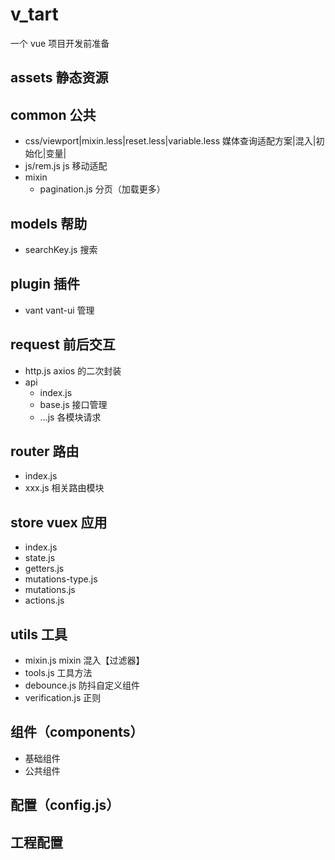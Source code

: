 # v_tart

一个 vue 项目开发前准备

## assets 静态资源

## common 公共

- css/viewport|mixin.less|reset.less|variable.less 媒体查询适配方案|混入|初始化|变量|
- js/rem.js js 移动适配
- mixin
  - pagination.js 分页（加载更多）

## models 帮助

- searchKey.js 搜索

## plugin 插件

- vant vant-ui 管理

## request 前后交互

- http.js axios 的二次封装
- api
  - index.js
  - base.js 接口管理
  - ...js 各模块请求

## router 路由

- index.js
- xxx.js 相关路由模块

## store vuex 应用

- index.js
- state.js
- getters.js
- mutations-type.js
- mutations.js
- actions.js

## utils 工具

- mixin.js mixin 混入【过滤器】
- tools.js 工具方法
- debounce.js 防抖自定义组件
- verification.js 正则

## 组件（components）

- 基础组件
- 公共组件

## 配置（config.js）

## 工程配置
